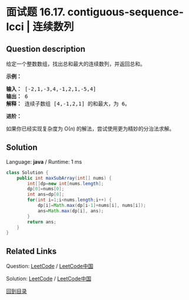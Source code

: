 ﻿# 面试题 16.17. contiguous-sequence-lcci | 连续数列

## Question description

<!--If you want to use the English description, use <p>You are given an array of integers (both positive and negative). Find the contiguous sequence with the largest sum. Return the sum.</p>

<p><strong>Example: </strong></p>

<pre>
<strong>Input: </strong> [-2,1,-3,4,-1,2,1,-5,4]
<strong>Output: </strong> 6
<strong>Explanation: </strong> [4,-1,2,1] has the largest sum 6.
</pre>

<p><strong>Follow Up: </strong></p>

<p>If you have figured out the O(n) solution, try coding another solution using the divide and conquer approach, which is more subtle.</p>
 instead-->
<p>给定一个整数数组，找出总和最大的连续数列，并返回总和。</p>

<p><strong>示例：</strong></p>

<pre><strong>输入：</strong> [-2,1,-3,4,-1,2,1,-5,4]
<strong>输出：</strong> 6
<strong>解释：</strong> 连续子数组 [4,-1,2,1] 的和最大，为 6。
</pre>

<p><strong>进阶：</strong></p>

<p>如果你已经实现复杂度为 O(<em>n</em>) 的解法，尝试使用更为精妙的分治法求解。</p>




## Solution

Language: **java**  /  Runtime: 1 ms

```java
class Solution {
    public int maxSubArray(int[] nums) {
        int[]dp=new int[nums.length];
        dp[0]=nums[0];
        int ans=dp[0];
        for(int i=1;i<nums.length;i++) {
            dp[i]=Math.max(dp[i-1]+nums[i], nums[i]);
            ans=Math.max(dp[i], ans);
        }
        return ans;
    }
}
```



## Related Links

Question: [LeetCode](https://leetcode.com/problems/contiguous-sequence-lcci/description/)  /  [LeetCode中国](https://leetcode-cn.com/problems/contiguous-sequence-lcci/description/)

Solution: [LeetCode](https://leetcode.com/articles/contiguous-sequence-lcci/)  /  [LeetCode中国](https://leetcode-cn.com/articles/contiguous-sequence-lcci/)

[回到目录](../README.md)